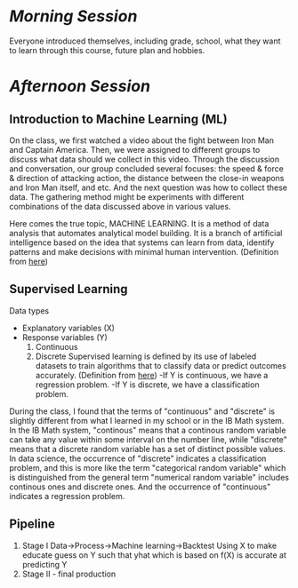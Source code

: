 # *Morning Session*

Everyone introduced themselves, including grade, school, what they want to learn through this course, future plan and hobbies.

# *Afternoon Session*

## Introduction to Machine Learning (ML)
On the class, we first watched a video about the fight between Iron Man and Captain America. Then, we were assigned to different groups to discuss what data should we collect in this video. Through the discussion and conversation, our group concluded several focuses: the speed & force & direction of attacking action, the distance between the close-in weapons and Iron Man itself, and etc. And the next question was how to collect these data. The gathering method might be experiments with different combinations of the data discussed above in various values.

Here comes the true topic, MACHINE LEARNING. It is a method of data analysis that automates analytical model building. It is a branch of artificial intelligence based on the idea that systems can learn from data, identify patterns and make decisions with minimal human intervention. (Definition from [here](https://www.sas.com/en_us/insights/analytics/machine-learning.html))

## Supervised Learning
Data types
* Explanatory variables (X)
* Response variables (Y)
  1. Continuous
  2. Discrete
Supervised learning is defined by its use of labeled datasets to train algorithms that to classify data or predict outcomes accurately. (Definition from [here](https://www.ibm.com/cloud/learn/supervised-learning))
-If Y is continuous, we have a regression problem.
-If Y is discrete, we have a classification problem.

During the class, I found that the terms of "continuous" and "discrete" is slightly different from what I learned in my school or in the IB Math system. In the IB Math system, "continous" means that a continous random variable can take any value within some interval on the number line, while "discrete" means that a discrete random variable has a set of distinct possible values. In data science, the occurrence of "discrete" indicates a classification problem, and this is more like the term "categorical random variable" which is distinguished from the general term "numerical random variable" includes continous ones and discrete ones. And the occurrence of "continuous" indicates a regression problem.

## Pipeline
1. Stage I
Data→Process→Machine learning→Backtest
Using X to make educate guess on Y such that yhat which is based on f(X) is accurate at predicting Y
2. Stage II - final production
